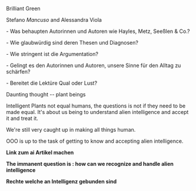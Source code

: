Brilliant Green

Stefano *Mancuso* and Alessandra Viola

\- Was behaup­ten Auto­rin­nen und Auto­ren wie Hay­les, Metz, Seeß­len & Co.?

\- Wie glaub­wür­dig sind deren The­sen und Diagnosen?

\- Wie strin­gent ist die Argumentation?

\- Gelingt es den Auto­rin­nen und Auto­ren, unsere Sinne für den All­tag zu schärfen?

\- Berei­tet die Lek­türe Qual oder Lust?

Daunting thought -- plant beings

Intelligent Plants not equal humans, the questions is not if they need to be made equal. It\'s about us being to understand alien intelligence and accept it and treat it.

We\'re still very caught up in making all things human.

OOO is up to the task of getting to know and accepting alien intelligence.

**Link zum ai Artikel machen**

**The immanent question is : how can we recognize and handle alien intelligence**

**Rechte welche an Intelligenz gebunden sind**
